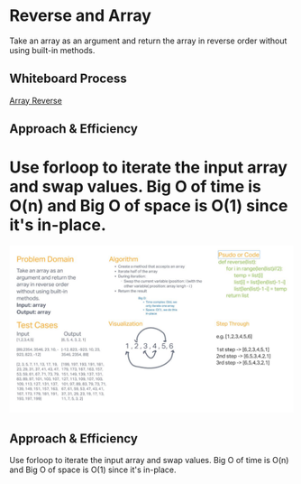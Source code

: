 # Reverse and Array

Take an array as an argument and return the array in reverse order without using built-in methods.

## Whiteboard Process

[Array Reverse](reverseArray.JPG)

## Approach & Efficiency

Use forloop to iterate the input array and swap values. Big O of time is O(n) and Big O of space is O(1) since it's in-place.
=======
![Array Reverse](reverseArray.JPG)

## Approach & Efficiency

Use forloop to iterate the input array and swap values. Big O of time is O(n) and Big O of space is O(1) since it's in-place.


